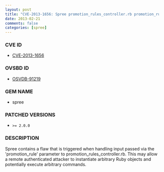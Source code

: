 ```yaml
---
layout: post
title: "CVE-2013-1656: Spree promotion_rules_controller.rb promotion_rule Parameter Arbitrary Ruby Object Instantiation Command Execution"
date: 2013-02-21
comments: false
categories: [spree]
---
```



### CVE ID

* [CVE-2013-1656](http://osvdb.org/show/osvdb/91219)



### OVSBD ID

* [OSVDB-91219](http://osvdb.org/show/osvdb/91219)


### GEM NAME

* spree


### PATCHED VERSIONS


* `>= 2.0.0`


### DESCRIPTION

Spree contains a flaw that is triggered when handling input passed via the 'promotion_rule' parameter to promotion_rules_controller.rb. This may allow a remote authenticated attacker to instantiate arbitrary Ruby objects and potentially execute arbitrary commands.
